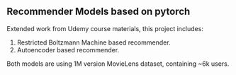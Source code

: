 ## Recommender Models based on pytorch
Extended work from Udemy course materials, this project includes:
1. Restricted Boltzmann Machine based recommender.
2. Autoencoder based recommender.

Both models are using 1M version MovieLens dataset, containing ~6k users.
